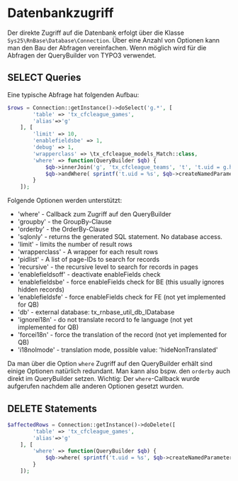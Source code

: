 # Datenbankzugriff

Der direkte Zugriff auf die Datenbank  erfolgt über die Klasse `Sys25\RnBase\Database\Connection`. Über eine Anzahl von Optionen kann man den Bau der Abfragen vereinfachen. Wenn möglich wird für die Abfragen der QueryBuilder von TYPO3 verwendet. 

## SELECT Queries

Eine typische Abfrage hat folgenden Aufbau:

```php
$rows = Connection::getInstance()->doSelect('g.*', [
        'table' => 'tx_cfcleague_games',
        'alias'=>'g'
    ], [
        'limit' => 10,
        'enablefieldsbe' => 1,
        'debug' => 1,
        'wrapperclass' => \tx_cfcleague_models_Match::class,
        'where' => function(QueryBuilder $qb) {
            $qb->innerJoin('g', 'tx_cfcleague_teams', 't', 't.uid = g.home');
            $qb->andWhere( sprintf('t.uid = %s', $qb->createNamedParameter(7, \PDO::PARAM_INT)));
        }
    ]);
```

Folgende Optionen werden unterstützt:

* 'where' - Callback zum Zugriff auf den QueryBuilder
* 'groupby' - the GroupBy-Clause
* 'orderby' - the OrderBy-Clause
* 'sqlonly' - returns the generated SQL statement. No database access.
* 'limit' - limits the number of result rows
* 'wrapperclass' - A wrapper for each result rows
* 'pidlist' - A list of page-IDs to search for records
* 'recursive' - the recursive level to search for records in pages
* 'enablefieldsoff' - deactivate enableFields check
* 'enablefieldsbe' - force enableFields check for BE (this usually ignores hidden records)
* 'enablefieldsfe' - force enableFields check for FE (not yet implemented for QB)
* 'db' - external database: tx_rnbase_util_db_IDatabase
* 'ignorei18n' - do not translate record to fe language (not yet implemented for QB)
* 'forcei18n' - force the translation of the record (not yet implemented for QB)
* 'i18nolmode' - translation mode, possible value: 'hideNonTranslated'

Da man über die Option `where` Zugriff auf den QueryBuilder erhält sind einige Optionen natürlich redundant. Man kann also bspw. den `orderby` auch direkt im QueryBuilder setzen. Wichtig: Der `where`-Callback wurde aufgerufen nachdem alle anderen Optionen gesetzt wurden.

## DELETE Statements

```php
$affectedRows = Connection::getInstance()->doDelete([
        'table' => 'tx_cfcleague_games',
        'alias'=>'g'
    ], [
        'where' => function(QueryBuilder $qb) {
            $qb->where( sprintf('t.uid = %s', $qb->createNamedParameter(7, \PDO::PARAM_INT)));
        }
    ]);
```
